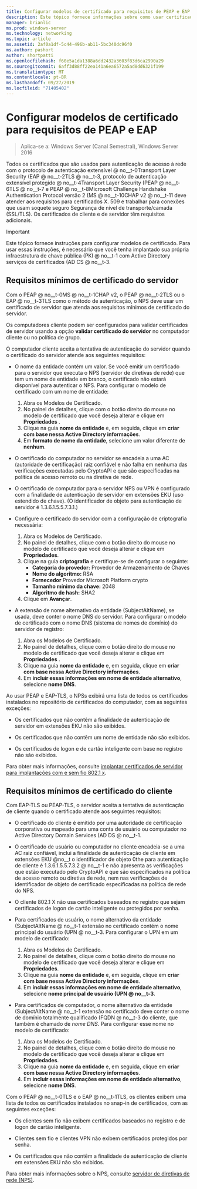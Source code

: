 ```yaml
---
title: Configurar modelos de certificado para requisitos de PEAP e EAP
description: Este tópico fornece informações sobre como usar certificados com o servidor de políticas de rede e acesso remoto no Windows Server 2016.
manager: brianlic
ms.prod: windows-server
ms.technology: networking
ms.topic: article
ms.assetid: 2af0a1df-5c44-496b-ab11-5bc340dc96f0
ms.author: pashort
author: shortpatti
ms.openlocfilehash: f60e5a1da1388a6dd2432a3603f83d6ca2990a29
ms.sourcegitcommit: 6aff3d88ff22ea141a6ea6572a5ad8dd6321f199
ms.translationtype: MT
ms.contentlocale: pt-BR
ms.lasthandoff: 09/27/2019
ms.locfileid: "71405402"
---
```

# <a name="configure-certificate-templates-for-peap-and-eap-requirements"></a>Configurar modelos de certificado para requisitos de PEAP e EAP

>Aplica-se a: Windows Server (Canal Semestral), Windows Server 2016

Todos os certificados que são usados para autenticação de acesso à rede com o protocolo de autenticação extensível @ no__t-0Transport Layer Security \(EAP @ no__t-2TLS @ no__t-3, protocolo de autenticação extensível protegido @ no__t-4Transport Layer Security \(PEAP @ no__t-6TLS @ no__t-7 e PEAP @ no__t-8Microsoft Challenge Handshake Authentication Protocol versão 2 \(MS @ no__t-10CHAP v2 @ no__t-11 deve atender aos requisitos para certificados X. 509 e trabalhar para conexões que usam soquete seguro Segurança de nível de transporte/camada (SSL/TLS). Os certificados de cliente e de servidor têm requisitos adicionais.

>[!IMPORTANT]
>Este tópico fornece instruções para configurar modelos de certificado. Para usar essas instruções, é necessário que você tenha implantado sua própria infraestrutura de chave pública \(PKI @ no__t-1 com Active Directory serviços de certificados \(AD CS @ no__t-3.

## <a name="minimum-server-certificate-requirements"></a>Requisitos mínimos de certificado do servidor

Com o PEAP @ no__t-0MS @ no__t-1CHAP v2, o PEAP @ no__t-2TLS ou o EAP @ no__t-3TLS como o método de autenticação, o NPS deve usar um certificado de servidor que atenda aos requisitos mínimos de certificado do servidor. 

Os computadores cliente podem ser configurados para validar certificados de servidor usando a opção **validar certificado do servidor** no computador cliente ou no política de grupo. 

O computador cliente aceita a tentativa de autenticação do servidor quando o certificado do servidor atende aos seguintes requisitos:

- O nome da entidade contém um valor. Se você emitir um certificado para o servidor que executa o NPS (servidor de diretivas de rede) que tem um nome de entidade em branco, o certificado não estará disponível para autenticar o NPS. Para configurar o modelo de certificado com um nome de entidade:

    1. Abra os Modelos de Certificado.
    2. No painel de detalhes, clique com o botão direito do mouse no modelo de certificado que você deseja alterar e clique em **Propriedades** .
    3. Clique na guia **nome da entidade** e, em seguida, clique em **criar com base nessa Active Directory informações**.
    4. Em **formato de nome da entidade**, selecione um valor diferente de **nenhum**.

- O certificado do computador no servidor se encadeia a uma AC (autoridade de certificação) raiz confiável e não falha em nenhuma das verificações executadas pelo CryptoAPI e que são especificadas na política de acesso remoto ou na diretiva de rede.

- O certificado de computador para o servidor NPS ou VPN é configurado com a finalidade de autenticação de servidor em extensões EKU (uso estendido de chave). (O identificador de objeto para autenticação de servidor é 1.3.6.1.5.5.7.3.1.)

- Configure o certificado do servidor com a configuração de criptografia necessária:

    1. Abra os Modelos de Certificado.
    2. No painel de detalhes, clique com o botão direito do mouse no modelo de certificado que você deseja alterar e clique em **Propriedades**.
    3. Clique na guia **criptografia** e certifique-se de configurar o seguinte:
       - **Categoria do provedor:** Provedor de Armazenamento de Chaves
       - **Nome do algoritmo:** RSA
       - **Fornecedor** Provedor Microsoft Platform crypto
       - **Tamanho mínimo da chave:** 2048
       - **Algoritmo de hash:** SHA2
    4. Clique em **Avançar**.

- A extensão de nome alternativo da entidade (SubjectAltName), se usada, deve conter o nome DNS do servidor. Para configurar o modelo de certificado com o nome DNS (sistema de nomes de domínio) do servidor de registro: 

    1. Abra os Modelos de Certificado.
    2. No painel de detalhes, clique com o botão direito do mouse no modelo de certificado que você deseja alterar e clique em **Propriedades** .
    3. Clique na guia **nome da entidade** e, em seguida, clique em **criar com base nessa Active Directory informações**.
    4. Em **incluir essas informações em nome de entidade alternativo**, selecione **nome DNS**.

Ao usar PEAP e EAP-TLS, o NPSs exibirá uma lista de todos os certificados instalados no repositório de certificados do computador, com as seguintes exceções:

- Os certificados que não contêm a finalidade de autenticação de servidor em extensões EKU não são exibidos.

- Os certificados que não contêm um nome de entidade não são exibidos.

- Os certificados de logon e de cartão inteligente com base no registro não são exibidos.

Para obter mais informações, consulte [implantar certificados de servidor para implantações com e sem fio 802.1 x](https://technet.microsoft.com/windows-server-docs/networking/core-network-guide/cncg/server-certs/deploy-server-certificates-for-802.1x-wired-and-wireless-deployments).

## <a name="minimum-client-certificate-requirements"></a>Requisitos mínimos de certificado do cliente

Com EAP-TLS ou PEAP-TLS, o servidor aceita a tentativa de autenticação de cliente quando o certificado atende aos seguintes requisitos:

- O certificado do cliente é emitido por uma autoridade de certificação corporativa ou mapeado para uma conta de usuário ou computador no Active Directory Domain Services \(AD DS @ no__t-1.

- O certificado de usuário ou computador no cliente encadeia-se a uma AC raiz confiável, inclui a finalidade de autenticação de cliente em extensões EKU @no__t o identificador de objeto 0the para autenticação de cliente é 1.3.6.1.5.5.7.3.2 @ no__t-1 e não apresenta as verificações que estão executado pelo CryptoAPI e que são especificados na política de acesso remoto ou diretiva de rede, nem nas verificações de identificador de objeto de certificado especificadas na política de rede do NPS.

- O cliente 802.1 X não usa certificados baseados no registro que sejam certificados de logon de cartão inteligente ou protegidos por senha.

- Para certificados de usuário, o nome alternativo da entidade \(SubjectAltName @ no__t-1 extensão no certificado contém o nome principal do usuário \(UPN @ no__t-3. Para configurar o UPN em um modelo de certificado:

    1. Abra os Modelos de Certificado.
    2. No painel de detalhes, clique com o botão direito do mouse no modelo de certificado que você deseja alterar e clique em **Propriedades**.
    3. Clique na guia **nome da entidade** e, em seguida, clique em **criar com base nessa Active Directory informações**.
    4. Em **incluir essas informações em nome de entidade alternativo**, selecione **nome principal de usuário \(UPN @ no__t-3**.

- Para certificados de computador, o nome alternativo da entidade \(SubjectAltName @ no__t-1 extensão no certificado deve conter o nome de domínio totalmente qualificado \(FQDN @ no__t-3 do cliente, que também é chamado de *nome DNS*. Para configurar esse nome no modelo de certificado:

    1. Abra os Modelos de Certificado.
    2. No painel de detalhes, clique com o botão direito do mouse no modelo de certificado que você deseja alterar e clique em **Propriedades**.
    3. Clique na guia **nome da entidade** e, em seguida, clique em **criar com base nessa Active Directory informações**.
    4. Em **incluir essas informações em nome de entidade alternativo**, selecione **nome DNS**.

Com o PEAP @ no__t-0TLS e o EAP @ no__t-1TLS, os clientes exibem uma lista de todos os certificados instalados no snap-in de certificados, com as seguintes exceções:

- Os clientes sem fio não exibem certificados baseados no registro e de logon de cartão inteligente. 

- Clientes sem fio e clientes VPN não exibem certificados protegidos por senha. 

- Os certificados que não contêm a finalidade de autenticação de cliente em extensões EKU não são exibidos.


Para obter mais informações sobre o NPS, consulte [servidor de diretivas de rede (NPS)](nps-top.md).
